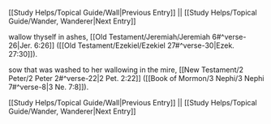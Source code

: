 [[Study Helps/Topical Guide/Wall|Previous Entry]]  ||  [[Study Helps/Topical Guide/Wander, Wanderer|Next Entry]]

 wallow thyself in ashes, [[Old Testament/Jeremiah/Jeremiah 6#^verse-26|Jer. 6:26]] ([[Old Testament/Ezekiel/Ezekiel 27#^verse-30|Ezek. 27:30]]).

 sow that was washed to her wallowing in the mire, [[New Testament/2 Peter/2 Peter 2#^verse-22|2 Pet. 2:22]] ([[Book of Mormon/3 Nephi/3 Nephi 7#^verse-8|3 Ne. 7:8]]).

[[Study Helps/Topical Guide/Wall|Previous Entry]]  ||  [[Study Helps/Topical Guide/Wander, Wanderer|Next Entry]]
